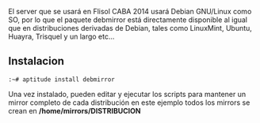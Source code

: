 El server que se usará en Flisol CABA 2014 usará Debian GNU/Linux como SO, por lo que el paquete debmirror está directamente disponible al igual que en distribuciones derivadas de Debian, tales como LinuxMint, Ubuntu, Huayra, Trisquel y un largo etc...

## Instalacion 

    :~# aptitude install debmirror


Una vez instalado, pueden editar y ejecutar los scripts para mantener un mirror completo de cada distribución en este ejemplo todos los mirrors se crean en **/home/mirrors/DISTRIBUCION**


